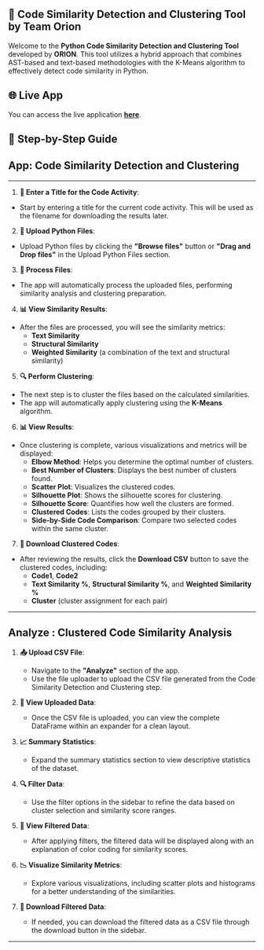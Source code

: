 ## 🚀 Code Similarity Detection and Clustering Tool by Team Orion

Welcome to the **Python Code Similarity Detection and Clustering Tool** developed by **ORION**. This tool utilizes a hybrid approach that combines AST-based and text-based methodologies with the K-Means algorithm to effectively detect code similarity in Python.

## 🌐 Live App
You can access the live application [**here**](https://thesis-roqzofhqframgkykcznpcp.streamlit.app/).

## 📖 Step-by-Step Guide

## App: Code Similarity Detection and Clustering 

---

1. **📝 Enter a Title for the Code Activity**:
- Start by entering a title for the current code activity. This will be used as the filename for downloading the results later.

2. **📁 Upload Python Files**:
- Upload Python files by clicking the **"Browse files"** button or **"Drag and Drop files"** in the Upload Python Files section.

3. **🔄 Process Files**:
- The app will automatically process the uploaded files, performing similarity analysis and clustering preparation.

4. **📊 View Similarity Results**:
- After the files are processed, you will see the similarity metrics:
  - **Text Similarity**
  - **Structural Similarity**
  - **Weighted Similarity** (a combination of the text and structural similarity)

5. **🔍 Perform Clustering**:
- The next step is to cluster the files based on the calculated similarities.
- The app will automatically apply clustering using the **K-Means** algorithm.

6. **📊 View Results**:
- Once clustering is complete, various visualizations and metrics will be displayed:
  - **Elbow Method**: Helps you determine the optimal number of clusters.
  - **Best Number of Clusters**: Displays the best number of clusters found.
  - **Scatter Plot**: Visualizes the clustered codes.
  - **Silhouette Plot**: Shows the silhouette scores for clustering.
  - **Silhouette Score**: Quantifies how well the clusters are formed.
  - **Clustered Codes**: Lists the codes grouped by their clusters.
  - **Side-by-Side Code Comparison**: Compare two selected codes within the same cluster.

7. **💾 Download Clustered Codes**:
- After reviewing the results, click the **Download CSV** button to save the clustered codes, including:
  - **Code1**, **Code2**
  - **Text Similarity %**, **Structural Similarity %**, and **Weighted Similarity %**
  - **Cluster** (cluster assignment for each pair)

---

## Analyze : Clustered Code Similarity Analysis

1. **📤 Upload CSV File**:
   - Navigate to the **"Analyze"** section of the app.
   - Use the file uploader to upload the CSV file generated from the Code Similarity Detection and Clustering step.

2. **📜 View Uploaded Data**:
   - Once the CSV file is uploaded, you can view the complete DataFrame within an expander for a clean layout.

3. **📈 Summary Statistics**:
   - Expand the summary statistics section to view descriptive statistics of the dataset.

4. **🔍 Filter Data**:
   - Use the filter options in the sidebar to refine the data based on cluster selection and similarity score ranges.

5. **🔑 View Filtered Data**:
   - After applying filters, the filtered data will be displayed along with an explanation of color coding for similarity scores.

6. **📉 Visualize Similarity Metrics**:
   - Explore various visualizations, including scatter plots and histograms for a better understanding of the similarities.

7. **💾 Download Filtered Data**:
   - If needed, you can download the filtered data as a CSV file through the download button in the sidebar.

---

